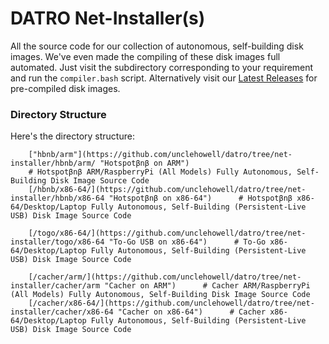 # DATRO Net-Installer(s)

All the source code for our collection of autonomous, self-building disk images.
We've even made the compiling of these disk images full automated. 
Just visit the subdirectory corresponding to your requirement and run the `compiler.bash` script.
Alternatively visit our [Latest Releases](https://github.com/unclehowell/datro/releases/ "DATRO Net-Installer Latest Release") for pre-compiled disk images.

### Directory Structure

Here's the directory structure:

        ["hbnb/arm"](https://github.com/unclehowell/datro/tree/net-installer/hbnb/arm/ "Hotspotβnβ on ARM")      
        # Hotspotβnβ ARM/RaspberryPi (All Models) Fully Autonomous, Self-Building Disk Image Source Code
        [/hbnb/x86-64/](https://github.com/unclehowell/datro/tree/net-installer/hbnb/x86-64 "Hotspotβnβ on x86-64")      # Hotspotβnβ x86-64/Desktop/Laptop Fully Autonomous, Self-Building (Persistent-Live USB) Disk Image Source Code
 
        [/togo/x86-64/](https://github.com/unclehowell/datro/tree/net-installer/togo/x86-64 "To-Go USB on x86-64")      # To-Go x86-64/Desktop/Laptop Fully Autonomous, Self-Building (Persistent-Live USB) Disk Image Source Code

        [/cacher/arm/](https://github.com/unclehowell/datro/tree/net-installer/cacher/arm "Cacher on ARM")      # Cacher ARM/RaspberryPi (All Models) Fully Autonomous, Self-Building Disk Image Source Code
        [/cacher/x86-64/](https://github.com/unclehowell/datro/tree/net-installer/cacher/x86-64 "Cacher on x86-64")      # Cacher x86-64/Desktop/Laptop Fully Autonomous, Self-Building (Persistent-Live USB) Disk Image Source Code
